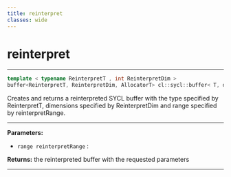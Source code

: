 ```yaml
---
title: reinterpret
classes: wide
---
```

# reinterpret

---

```cpp
template < typename ReinterpretT , int ReinterpretDim >
buffer<ReinterpretT, ReinterpretDim, AllocatorT> cl::sycl::buffer< T, dimensions, AllocatorT >::reinterpret(range< ReinterpretDim > reinterpretRange) const
```


Creates and returns a reinterpreted SYCL buffer with the type specified by ReinterpretT, dimensions specified by ReinterpretDim and range specified by reinterpretRange. 


---
**Parameters:**

 - `range reinterpretRange`
: 

**Returns:** the reinterpreted buffer with the requested parameters 

---
